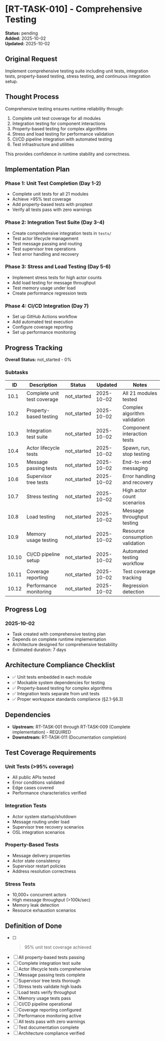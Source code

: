 # [RT-TASK-010] - Comprehensive Testing

**Status:** pending  
**Added:** 2025-10-02  
**Updated:** 2025-10-02

## Original Request
Implement comprehensive testing suite including unit tests, integration tests, property-based testing, stress testing, and continuous integration setup.

## Thought Process
Comprehensive testing ensures runtime reliability through:
1. Complete unit test coverage for all modules
2. Integration testing for component interactions
3. Property-based testing for complex algorithms
4. Stress and load testing for performance validation
5. CI/CD pipeline integration with automated testing
6. Test infrastructure and utilities

This provides confidence in runtime stability and correctness.

## Implementation Plan
### Phase 1: Unit Test Completion (Day 1-2)
- Complete unit tests for all 21 modules
- Achieve >95% test coverage
- Add property-based tests with proptest
- Verify all tests pass with zero warnings

### Phase 2: Integration Test Suite (Day 3-4)
- Create comprehensive integration tests in `tests/`
- Test actor lifecycle management
- Test message passing and routing
- Test supervisor tree operations
- Test error handling and recovery

### Phase 3: Stress and Load Testing (Day 5-6)
- Implement stress tests for high actor counts
- Add load testing for message throughput
- Test memory usage under load
- Create performance regression tests

### Phase 4: CI/CD Integration (Day 7)
- Set up GitHub Actions workflow
- Add automated test execution
- Configure coverage reporting
- Set up performance monitoring

## Progress Tracking

**Overall Status:** not_started - 0%

### Subtasks
| ID | Description | Status | Updated | Notes |
|----|-------------|--------|---------|-------|
| 10.1 | Complete unit test coverage | not_started | 2025-10-02 | All 21 modules tested |
| 10.2 | Property-based testing | not_started | 2025-10-02 | Complex algorithm validation |
| 10.3 | Integration test suite | not_started | 2025-10-02 | Component interaction tests |
| 10.4 | Actor lifecycle tests | not_started | 2025-10-02 | Spawn, run, stop testing |
| 10.5 | Message passing tests | not_started | 2025-10-02 | End-to-end messaging |
| 10.6 | Supervisor tree tests | not_started | 2025-10-02 | Error handling and recovery |
| 10.7 | Stress testing | not_started | 2025-10-02 | High actor count scenarios |
| 10.8 | Load testing | not_started | 2025-10-02 | Message throughput testing |
| 10.9 | Memory usage testing | not_started | 2025-10-02 | Resource consumption validation |
| 10.10 | CI/CD pipeline setup | not_started | 2025-10-02 | Automated testing workflow |
| 10.11 | Coverage reporting | not_started | 2025-10-02 | Test coverage tracking |
| 10.12 | Performance monitoring | not_started | 2025-10-02 | Regression detection |

## Progress Log
### 2025-10-02
- Task created with comprehensive testing plan
- Depends on complete runtime implementation
- Architecture designed for comprehensive testability
- Estimated duration: 7 days

## Architecture Compliance Checklist
- ✅ Unit tests embedded in each module
- ✅ Mockable system dependencies for testing
- ✅ Property-based testing for complex algorithms
- ✅ Integration tests separate from unit tests
- ✅ Proper workspace standards compliance (§2.1-§6.3)

## Dependencies
- **Upstream:** RT-TASK-001 through RT-TASK-009 (Complete implementation) - REQUIRED
- **Downstream:** RT-TASK-011 (Documentation completion)

## Test Coverage Requirements
### Unit Tests (>95% coverage)
- All public APIs tested
- Error conditions validated
- Edge cases covered
- Performance characteristics verified

### Integration Tests
- Actor system startup/shutdown
- Message routing under load
- Supervisor tree recovery scenarios
- OSL integration scenarios

### Property-Based Tests
- Message delivery properties
- Actor state consistency
- Supervisor restart policies
- Address resolution correctness

### Stress Tests
- 10,000+ concurrent actors
- High message throughput (>100k/sec)
- Memory leak detection
- Resource exhaustion scenarios

## Definition of Done
- [ ] >95% unit test coverage achieved
- [ ] All property-based tests passing
- [ ] Complete integration test suite
- [ ] Actor lifecycle tests comprehensive
- [ ] Message passing tests complete
- [ ] Supervisor tree tests thorough
- [ ] Stress tests validate high loads
- [ ] Load tests verify throughput
- [ ] Memory usage tests pass
- [ ] CI/CD pipeline operational
- [ ] Coverage reporting configured
- [ ] Performance monitoring active
- [ ] All tests pass with zero warnings
- [ ] Test documentation complete
- [ ] Architecture compliance verified